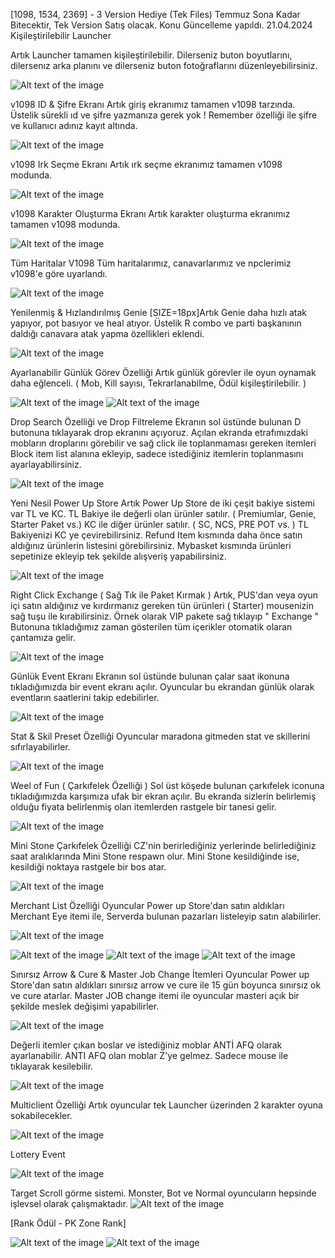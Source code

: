 [1098, 1534, 2369] - 3 Version Hediye (Tek Files) Temmuz Sona Kadar Bitecektir, Tek Version Satış olacak.
Konu Güncelleme yapıldı. 21.04.2024
Kişileştirilebilir Launcher

Artık Launcher tamamen kişileştirilebilir. Dilerseniz buton boyutlarını, dilersenız arka planını ve dilerseniz buton fotoğraflarını düzenleyebilirsiniz.

![Alt text of the image](https://i.hizliresim.com/rdunlvr.png)

v1098 ID & Şifre Ekranı
Artık giriş ekranımız tamamen v1098 tarzında. Üstelik sürekli ıd ve şifre yazmanıza gerek yok ! Remember özelliği ile şifre ve kullanıcı adınız kayıt altında.

![Alt text of the image](https://i.hizliresim.com/oq3segz.png)

v1098 Irk Seçme Ekranı
Artık ırk seçme ekranımız tamamen v1098 modunda.

![Alt text of the image](https://i.hizliresim.com/pqn9x2h.png)

v1098 Karakter Oluşturma Ekranı
Artık karakter oluşturma ekranımız tamamen v1098 modunda.

![Alt text of the image](https://i.hizliresim.com/ocbrint.png)

Tüm Haritalar V1098
Tüm haritalarımız, canavarlarımız ve npclerimiz v1098'e göre uyarlandı.

![Alt text of the image](https://i.hizliresim.com/csgfpiw.jpg)

Yenilenmiş & Hızlandırılmış Genie
[SIZE=18px]Artık Genie daha hızlı atak yapıyor, pot basıyor ve heal atıyor. Üstelik R combo ve parti başkanının daldığı canavara atak yapma özellikleri eklendi.

![Alt text of the image](https://i.hizliresim.com/mkwudz8.jpg)

Ayarlanabilir Günlük Görev Özelliği
Artık günlük görevler ile oyun oynamak daha eğlenceli. ( Mob, Kill sayısı, Tekrarlanabilme, Ödül  kişileştirilebilir. )

![Alt text of the image](https://i.hizliresim.com/c22d2xv.jpg)
![Alt text of the image](https://i.hizliresim.com/5z6s3pb.jpg)

Drop Search Özelliği ve Drop Filtreleme
Ekranın sol üstünde bulunan D butonuna tıklayarak drop ekranını açıyoruz. Açılan ekranda etrafımızdaki mobların droplarını görebilir ve sağ click ile toplanmaması gereken itemleri Block item list alanına ekleyip, sadece istediğiniz itemlerin toplanmasını ayarlayabilirsiniz.

![Alt text of the image](https://i.hizliresim.com/6imqk69.jpg)

Yeni Nesil Power Up Store
Artık Power Up Store de iki çeşit bakiye sistemi var TL ve KC.
TL Bakiye ile değerli olan ürünler satılır. ( Premiumlar, Genie, Starter Paket vs.)
KC ile diğer ürünler satılır. ( SC, NCS, PRE POT vs. )
TL Bakiyenizi KC ye çevirebilirsiniz.
Refund Item kısmında daha önce satın aldığınız ürünlerin listesini görebilirsiniz.
Mybasket kısmında ürünleri sepetinize ekleyip tek şekilde alışveriş yapabilirsiniz.

![Alt text of the image](https://i.hizliresim.com/3bu0n8d.jpg)

Right Click Exchange ( Sağ Tık ile Paket Kırmak )
Artık, PUS'dan veya oyun içi satın aldığınız ve kırdırmanız gereken tün ürünleri ( Starter) mousenizin sağ tuşu ile kırabilirsiniz.
Örnek olarak VIP pakete sağ tıklayıp " Exchange " Butonuna tıkladığımız zaman gösterilen tüm içerikler otomatik olaran çantamıza gelir.

![Alt text of the image](https://i.hizliresim.com/2ixmx5z.jpg)

Günlük Event Ekranı
Ekranın sol üstünde bulunan çalar saat ikonuna tıkladığımızda bir event ekranı açılır.
Oyuncular bu ekrandan günlük olarak eventların saatlerini takip edebilirler.

![Alt text of the image](https://i.hizliresim.com/n7k8icg.jpg)

Stat & Skil Preset Özelliği
Oyuncular maradona gitmeden stat ve skillerini sıfırlayabilirler.

![Alt text of the image](https://i.hizliresim.com/q0uojhe.jpg)

Weel of Fun ( Çarkıfelek Özelliği )
Sol üst köşede bulunan çarkıfelek iconuna tıkladığımızda karşımıza ufak bir ekran açılır.
Bu ekranda sizlerin belirlemiş olduğu fiyata belirlenmiş olan itemlerden rastgele bir tanesi gelir.

![Alt text of the image](https://i.hizliresim.com/2m2khky.jpg)

Mini Stone Çarkıfelek Özelliği
CZ'nin berirlediğiniz yerlerinde belirlediğiniz saat aralıklarında Mini Stone respawn olur.
Mini Stone kesildiğinde ise, kesildiği noktaya rastgele bir bos atar.

![Alt text of the image](https://i.hizliresim.com/ehgb59r.jpg)

Merchant List Özelliği
Oyuncular Power up Store'dan satın aldıkları Merchant Eye itemi ile, Serverda bulunan pazarları listeleyip satın alabilirler.

![Alt text of the image](https://i.hizliresim.com/q5umqc2.jpg)

![Alt text of the image](https://i.hizliresim.com/t353kqr.jpg)
![Alt text of the image](https://i.hizliresim.com/ig9hzh6.jpg)
![Alt text of the image](https://i.hizliresim.com/g0m555r.jpg)

Sınırsız Arrow & Cure & Master Job Change İtemleri
Oyuncular Power up Store'dan satın aldıkları sınırsız arrow ve cure ile 15 gün boyunca sınırsız ok ve cure atarlar.
Master JOB change itemi ile oyuncular masteri açık bir şekilde meslek değişimi yapabilirler.

![Alt text of the image](https://i.hizliresim.com/fhe5el8.jpg)

Değerli itemler çıkan boslar ve istediğiniz moblar ANTİ AFQ olarak ayarlanabilir.
ANTI AFQ olan moblar Z'ye gelmez. Sadece mouse ile tıklayarak kesilebilir.

![Alt text of the image](https://i.hizliresim.com/fj76htm.jpg)

Multiclient Özelliği
Artık oyuncular tek Launcher üzerinden 2 karakter oyuna sokabilecekler.

![Alt text of the image](https://i.hizliresim.com/7a2x87k.png)

Lottery Event

![Alt text of the image](https://i.hizliresim.com/rdrsm8f.jpg)

Target Scroll görme sistemi. Monster, Bot ve Normal oyuncuların hepsinde işlevsel olarak çalışmaktadır.
![Alt text of the image](https://i.hizliresim.com/m0hhij9.jpg)

[Rank Ödül - PK Zone Rank]

![Alt text of the image](https://i.hizliresim.com/hdjxmjz.jpg)
![Alt text of the image](https://i.hizliresim.com/e1hfcja.jpg)
